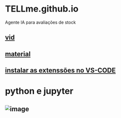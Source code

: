 # TELLme.github.io
Agente IA para avaliações de stock

## [vid](https://youtu.be/fxwHzysjdI8)
## [material](https://www.notion.so/IA-Na-Pr-tica-aula-1-d0c055d781ad48b2992a6bc0844321b0)
## [instalar as extenssões no VS-CODE](https://luizabizoni.medium.com/usando-jupyter-notebook-no-vs-code-a548865ed5f4#:~:text=Para%20usar%20o%20Jupyter%20no%20VS%20Code%20precisaremos%20instalar%20as%20extens%C3%B5es%20Python%20e%20Jupyter.) <h1>python e jupyter</h1>
## ![image](https://github.com/user-attachments/assets/f1497269-b129-4ee3-924c-ed18d449cd52)

